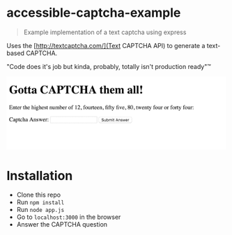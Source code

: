 # accessible-captcha-example
> Example implementation of a text captcha using express

Uses the [http://textcaptcha.com/](Text CAPTCHA API) to generate a text-based CAPTCHA. 

"Code does it's job but kinda, probably, totally isn't production ready"™

![Accessible CAPTCHA example image](https://raw.githubusercontent.com/tawashley/accessible-captcha-example/master/demo.gif)

# Installation

* Clone this repo
* Run `npm install`
* Run `node app.js`
* Go to `localhost:3000` in the browser
* Answer the CAPTCHA question
